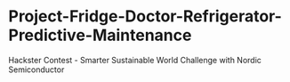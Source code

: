 # Project-Fridge-Doctor-Refrigerator-Predictive-Maintenance
Hackster Contest - Smarter Sustainable World Challenge with Nordic Semiconductor
